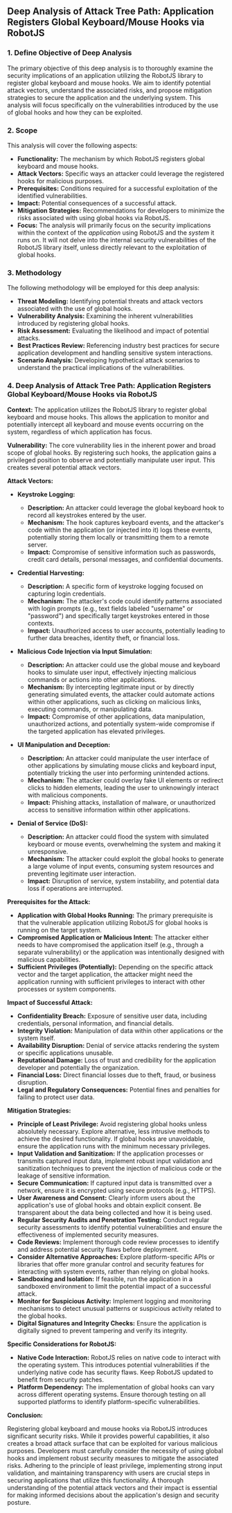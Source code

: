 ## Deep Analysis of Attack Tree Path: Application Registers Global Keyboard/Mouse Hooks via RobotJS

### 1. Define Objective of Deep Analysis

The primary objective of this deep analysis is to thoroughly examine the security implications of an application utilizing the RobotJS library to register global keyboard and mouse hooks. We aim to identify potential attack vectors, understand the associated risks, and propose mitigation strategies to secure the application and the underlying system. This analysis will focus specifically on the vulnerabilities introduced by the use of global hooks and how they can be exploited.

### 2. Scope

This analysis will cover the following aspects:

* **Functionality:** The mechanism by which RobotJS registers global keyboard and mouse hooks.
* **Attack Vectors:**  Specific ways an attacker could leverage the registered hooks for malicious purposes.
* **Prerequisites:** Conditions required for a successful exploitation of the identified vulnerabilities.
* **Impact:** Potential consequences of a successful attack.
* **Mitigation Strategies:**  Recommendations for developers to minimize the risks associated with using global hooks via RobotJS.
* **Focus:** The analysis will primarily focus on the security implications within the context of the *application* using RobotJS and the *system* it runs on. It will not delve into the internal security vulnerabilities of the RobotJS library itself, unless directly relevant to the exploitation of global hooks.

### 3. Methodology

The following methodology will be employed for this deep analysis:

* **Threat Modeling:**  Identifying potential threats and attack vectors associated with the use of global hooks.
* **Vulnerability Analysis:** Examining the inherent vulnerabilities introduced by registering global hooks.
* **Risk Assessment:** Evaluating the likelihood and impact of potential attacks.
* **Best Practices Review:**  Referencing industry best practices for secure application development and handling sensitive system interactions.
* **Scenario Analysis:**  Developing hypothetical attack scenarios to understand the practical implications of the vulnerabilities.

### 4. Deep Analysis of Attack Tree Path: Application Registers Global Keyboard/Mouse Hooks via RobotJS

**Context:** The application utilizes the RobotJS library to register global keyboard and mouse hooks. This allows the application to monitor and potentially intercept all keyboard and mouse events occurring on the system, regardless of which application has focus.

**Vulnerability:** The core vulnerability lies in the inherent power and broad scope of global hooks. By registering such hooks, the application gains a privileged position to observe and potentially manipulate user input. This creates several potential attack vectors.

**Attack Vectors:**

* **Keystroke Logging:**
    * **Description:** An attacker could leverage the global keyboard hook to record all keystrokes entered by the user.
    * **Mechanism:** The hook captures keyboard events, and the attacker's code within the application (or injected into it) logs these events, potentially storing them locally or transmitting them to a remote server.
    * **Impact:**  Compromise of sensitive information such as passwords, credit card details, personal messages, and confidential documents.

* **Credential Harvesting:**
    * **Description:**  A specific form of keystroke logging focused on capturing login credentials.
    * **Mechanism:** The attacker's code could identify patterns associated with login prompts (e.g., text fields labeled "username" or "password") and specifically target keystrokes entered in those contexts.
    * **Impact:** Unauthorized access to user accounts, potentially leading to further data breaches, identity theft, or financial loss.

* **Malicious Code Injection via Input Simulation:**
    * **Description:** An attacker could use the global mouse and keyboard hooks to simulate user input, effectively injecting malicious commands or actions into other applications.
    * **Mechanism:** By intercepting legitimate input or by directly generating simulated events, the attacker could automate actions within other applications, such as clicking on malicious links, executing commands, or manipulating data.
    * **Impact:**  Compromise of other applications, data manipulation, unauthorized actions, and potentially system-wide compromise if the targeted application has elevated privileges.

* **UI Manipulation and Deception:**
    * **Description:** An attacker could manipulate the user interface of other applications by simulating mouse clicks and keyboard input, potentially tricking the user into performing unintended actions.
    * **Mechanism:** The attacker could overlay fake UI elements or redirect clicks to hidden elements, leading the user to unknowingly interact with malicious components.
    * **Impact:**  Phishing attacks, installation of malware, or unauthorized access to sensitive information within other applications.

* **Denial of Service (DoS):**
    * **Description:** An attacker could flood the system with simulated keyboard or mouse events, overwhelming the system and making it unresponsive.
    * **Mechanism:** The attacker could exploit the global hooks to generate a large volume of input events, consuming system resources and preventing legitimate user interaction.
    * **Impact:**  Disruption of service, system instability, and potential data loss if operations are interrupted.

**Prerequisites for the Attack:**

* **Application with Global Hooks Running:** The primary prerequisite is that the vulnerable application utilizing RobotJS for global hooks is running on the target system.
* **Compromised Application or Malicious Intent:** The attacker either needs to have compromised the application itself (e.g., through a separate vulnerability) or the application was intentionally designed with malicious capabilities.
* **Sufficient Privileges (Potentially):** Depending on the specific attack vector and the target application, the attacker might need the application running with sufficient privileges to interact with other processes or system components.

**Impact of Successful Attack:**

* **Confidentiality Breach:**  Exposure of sensitive user data, including credentials, personal information, and financial details.
* **Integrity Violation:**  Manipulation of data within other applications or the system itself.
* **Availability Disruption:**  Denial of service attacks rendering the system or specific applications unusable.
* **Reputational Damage:**  Loss of trust and credibility for the application developer and potentially the organization.
* **Financial Loss:**  Direct financial losses due to theft, fraud, or business disruption.
* **Legal and Regulatory Consequences:**  Potential fines and penalties for failing to protect user data.

**Mitigation Strategies:**

* **Principle of Least Privilege:**  Avoid registering global hooks unless absolutely necessary. Explore alternative, less intrusive methods to achieve the desired functionality. If global hooks are unavoidable, ensure the application runs with the minimum necessary privileges.
* **Input Validation and Sanitization:**  If the application processes or transmits captured input data, implement robust input validation and sanitization techniques to prevent the injection of malicious code or the leakage of sensitive information.
* **Secure Communication:** If captured input data is transmitted over a network, ensure it is encrypted using secure protocols (e.g., HTTPS).
* **User Awareness and Consent:**  Clearly inform users about the application's use of global hooks and obtain explicit consent. Be transparent about the data being collected and how it is being used.
* **Regular Security Audits and Penetration Testing:** Conduct regular security assessments to identify potential vulnerabilities and ensure the effectiveness of implemented security measures.
* **Code Reviews:**  Implement thorough code review processes to identify and address potential security flaws before deployment.
* **Consider Alternative Approaches:** Explore platform-specific APIs or libraries that offer more granular control and security features for interacting with system events, rather than relying on global hooks.
* **Sandboxing and Isolation:** If feasible, run the application in a sandboxed environment to limit the potential impact of a successful attack.
* **Monitor for Suspicious Activity:** Implement logging and monitoring mechanisms to detect unusual patterns or suspicious activity related to the global hooks.
* **Digital Signatures and Integrity Checks:** Ensure the application is digitally signed to prevent tampering and verify its integrity.

**Specific Considerations for RobotJS:**

* **Native Code Interaction:** RobotJS relies on native code to interact with the operating system. This introduces potential vulnerabilities if the underlying native code has security flaws. Keep RobotJS updated to benefit from security patches.
* **Platform Dependency:** The implementation of global hooks can vary across different operating systems. Ensure thorough testing on all supported platforms to identify platform-specific vulnerabilities.

**Conclusion:**

Registering global keyboard and mouse hooks via RobotJS introduces significant security risks. While it provides powerful capabilities, it also creates a broad attack surface that can be exploited for various malicious purposes. Developers must carefully consider the necessity of using global hooks and implement robust security measures to mitigate the associated risks. Adhering to the principle of least privilege, implementing strong input validation, and maintaining transparency with users are crucial steps in securing applications that utilize this functionality. A thorough understanding of the potential attack vectors and their impact is essential for making informed decisions about the application's design and security posture.